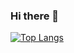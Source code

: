### Hi there 👋
[![Top Langs](https://github-readme-stats.vercel.app/api/top-langs/?username=navid-shakibayi&layout=donut)](https://github.com/anuraghazra/github-readme-stats)


<!--
**navid-shakibayi/navid-shakibayi** is a ✨ _special_ ✨ repository because its `README.md` (this file) appears on your GitHub profile.

Here are some ideas to get you started:

- 🔭 I’m currently working on ...
- 🌱 I’m currently learning ...
- 👯 I’m looking to collaborate on ...
- 🤔 I’m looking for help with ...
- 💬 Ask me about ...
- 📫 How to reach me: ...
- 😄 Pronouns: ...
- ⚡ Fun fact: ...
-->
